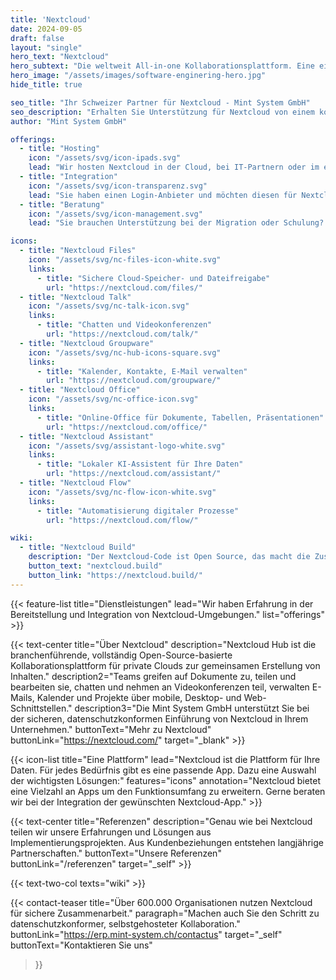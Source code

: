 ```yaml
---
title: 'Nextcloud'
date: 2024-09-05
draft: false
layout: "single"
hero_text: "Nextcloud"
hero_subtext: "Die weltweit All-in-one Kollaborationsplattform. Eine einfache und umfangreiche Office-Lösung für Ihr Unternehmen."
hero_image: "/assets/images/software-enginering-hero.jpg"
hide_title: true

seo_title: "Ihr Schweizer Partner für Nextcloud - Mint System GmbH"
seo_description: "Erhalten Sie Unterstützung für Nextcloud von einem kompetenten Schweizer Partner. Sichere, selbstgehostete Kollaboration made in Switzerland."
author: "Mint System GmbH"

offerings:
  - title: "Hosting"
    icon: "/assets/svg/icon-ipads.svg"
    lead: "Wir hosten Nextcloud in der Cloud, bei IT-Partnern oder im eigenen Rechenzentrum. Sie wissen genau, wo Ihre Daten liegen."
  - title: "Integration"
    icon: "/assets/svg/icon-transparenz.svg"
    lead: "Sie haben einen Login-Anbieter und möchten diesen für Nextcloud verwenden? Kein Problem. Nextcloud lässt sich nahtlos in Ihre Systemumgebung integrieren."
  - title: "Beratung"
    icon: "/assets/svg/icon-management.svg"
    lead: "Sie brauchen Unterstützung bei der Migration oder Schulung? Gerne beraten wir Sie im Umgang mit Nextcloud."

icons:
  - title: "Nextcloud Files"
    icon: "/assets/svg/nc-files-icon-white.svg"
    links:
      - title: "Sichere Cloud-Speicher- und Dateifreigabe"
        url: "https://nextcloud.com/files/"
  - title: "Nextcloud Talk"
    icon: "/assets/svg/nc-talk-icon.svg"
    links:
      - title: "Chatten und Videokonferenzen"
        url: "https://nextcloud.com/talk/"
  - title: "Nextcloud Groupware"
    icon: "/assets/svg/nc-hub-icons-square.svg"
    links:
      - title: "Kalender, Kontakte, E-Mail verwalten"
        url: "https://nextcloud.com/groupware/"
  - title: "Nextcloud Office"
    icon: "/assets/svg/nc-office-icon.svg"
    links:
      - title: "Online-Office für Dokumente, Tabellen, Präsentationen"
        url: "https://nextcloud.com/office/"
  - title: "Nextcloud Assistant"
    icon: "/assets/svg/assistant-logo-white.svg"
    links:
      - title: "Lokaler KI-Assistent für Ihre Daten"
        url: "https://nextcloud.com/assistant/"
  - title: "Nextcloud Flow"
    icon: "/assets/svg/nc-flow-icon-white.svg"
    links:
      - title: "Automatisierung digitaler Prozesse"
        url: "https://nextcloud.com/flow/"

wiki:
  - title: "Nextcloud Build"
    description: "Der Nextcloud-Code ist Open Source, das macht die Zusammenarbeit einfacher. Deshalb veröffentlichen wir unsere Nextcloud-Lösungen sowie unsere Entwicklungsumgebung."
    button_text: "nextcloud.build"
    button_link: "https://nextcloud.build/"
---
```


{{< feature-list title="Dienstleistungen" lead="Wir haben Erfahrung in der Bereitstellung und Integration von Nextcloud-Umgebungen." list="offerings" >}}

{{< text-center
  title="Über Nextcloud"
  description="Nextcloud Hub ist die branchenführende, vollständig Open-Source-basierte Kollaborationsplattform für private Clouds zur gemeinsamen Erstellung von Inhalten."
  description2="Teams greifen auf Dokumente zu, teilen und bearbeiten sie, chatten und nehmen an Videokonferenzen teil, verwalten E-Mails, Kalender und Projekte über mobile, Desktop- und Web-Schnittstellen."
  description3="Die Mint System GmbH unterstützt Sie bei der sicheren, datenschutzkonformen Einführung von Nextcloud in Ihrem Unternehmen."
  buttonText="Mehr zu Nextcloud"
  buttonLink="https://nextcloud.com/"
  target="_blank" >}}

{{< icon-list title="Eine Plattform" lead="Nextcloud ist die Plattform für Ihre Daten. Für jedes Bedürfnis gibt es eine passende App. Dazu eine Auswahl der wichtigsten Lösungen:" features="icons" annotation="Nextcloud bietet eine Vielzahl an Apps um den Funktionsumfang zu erweitern. Gerne beraten wir bei der Integration der gewünschten Nextcloud-App." >}}

{{< text-center
  title="Referenzen"
  description="Genau wie bei Nextcloud teilen wir unsere Erfahrungen und Lösungen aus Implementierungsprojekten. Aus Kundenbeziehungen entstehen langjährige Partnerschaften."
  buttonText="Unsere Referenzen"
  buttonLink="/referenzen"
  target="_self" >}}

{{< text-two-col texts="wiki" >}}

{{< contact-teaser
    title="Über 600.000 Organisationen nutzen Nextcloud für sichere Zusammenarbeit."
    paragraph="Machen auch Sie den Schritt zu datenschutzkonformer, selbstgehosteter Kollaboration."
    buttonLink="https://erp.mint-system.ch/contactus"
    target="_self"
    buttonText="Kontaktieren Sie uns"
>}}